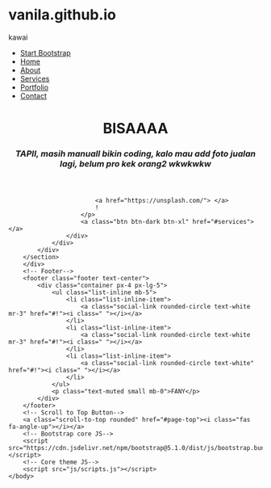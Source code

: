 # vanila.github.io
kawai
<!DOCTYPE html>
<html lang="en">
    <head>
        <meta charset="utf-8" />
        <meta name="viewport" content="width=device-width, initial-scale=1, shrink-to-fit=no" />
        <meta name="description" content="" />
        <meta name="author" content="" />
        <title>Stylish Portfolio - Start Bootstrap Template</title>
        <!-- Favicon-->
        <link rel="icon" type="image/x-icon" href="assets/favicon.ico" />
        <!-- Font Awesome icons (free version)-->
        <script src="https://use.fontawesome.com/releases/v5.15.3/js/all.js" crossorigin="anonymous"></script>
        <!-- Simple line icons-->
        <link href="https://cdnjs.cloudflare.com/ajax/libs/simple-line-icons/2.5.5/css/simple-line-icons.min.css" rel="stylesheet" />
        <!-- Google fonts-->
        <link href="https://fonts.googleapis.com/css?family=Source+Sans+Pro:300,400,700,300italic,400italic,700italic" rel="stylesheet" type="text/css" />
        <!-- Core theme CSS (includes Bootstrap)-->
        <link href="css/styles.css" rel="stylesheet" />
    </head>
    <body id="page-top">
        <!-- Navigation-->
        <a class="menu-toggle rounded" href="#"><i class="fas fa-bars"></i></a>
        <nav id="sidebar-wrapper">
            <ul class="sidebar-nav">
                <li class="sidebar-brand"><a href="#page-top">Start Bootstrap</a></li>
                <li class="sidebar-nav-item"><a href="#page-top">Home</a></li>
                <li class="sidebar-nav-item"><a href="#about">About</a></li>
                <li class="sidebar-nav-item"><a href="#services">Services</a></li>
                <li class="sidebar-nav-item"><a href="#portfolio">Portfolio</a></li>
                <li class="sidebar-nav-item"><a href="#contact">Contact</a></li>
            </ul>
        </nav>
        <!-- Header-->
        <header class="masthead d-flex align-items-center">
            <div class="container px-4 px-lg-5 text-center">
                <h1 class="mb-1"> BISAAAA</h1>
                <h3 class="mb-5"><em>TAPII, masih manuall bikin coding, kalo mau add foto jualan lagi, belum pro kek orang2 wkwkwkw </em></h3>
                <a class="btn btn-primary btn-xl" href="#about"> </a>
            </div>
        </header>
        <!-- About-->
        <section class="content-section bg-light" id="about">
            <div class="container px-4 px-lg-5 text-center">
                <div class="row gx-4 gx-lg-5 justify-content-center">
                    <div class="col-lg-10">
                        <h2> </h2>
                        <p class="lead mb-5">
                            
                            <a href="https://unsplash.com/"> </a>
                            !
                        </p>
                        <a class="btn btn-dark btn-xl" href="#services"> </a>
                    </div>
                </div>
            </div>
        </section>
        </div>
        <!-- Footer-->
        <footer class="footer text-center">
            <div class="container px-4 px-lg-5">
                <ul class="list-inline mb-5">
                    <li class="list-inline-item">
                        <a class="social-link rounded-circle text-white mr-3" href="#!"><i class=" "></i></a>
                    </li>
                    <li class="list-inline-item">
                        <a class="social-link rounded-circle text-white mr-3" href="#!"><i class=" "></i></a>
                    </li>
                    <li class="list-inline-item">
                        <a class="social-link rounded-circle text-white" href="#!"><i class=" "></i></a>
                    </li>
                </ul>
                <p class="text-muted small mb-0">FANY</p>
            </div>
        </footer>
        <!-- Scroll to Top Button-->
        <a class="scroll-to-top rounded" href="#page-top"><i class="fas fa-angle-up"></i></a>
        <!-- Bootstrap core JS-->
        <script src="https://cdn.jsdelivr.net/npm/bootstrap@5.1.0/dist/js/bootstrap.bundle.min.js"></script>
        <!-- Core theme JS-->
        <script src="js/scripts.js"></script>
    </body>
</html>
